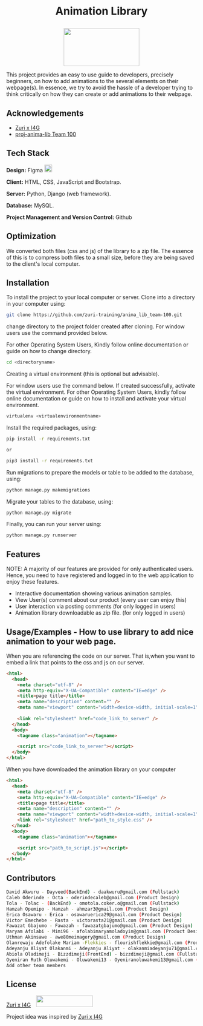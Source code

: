 # <p align='center'>Animation Library </p> 
<p align ='center'>
  <img src="https://res.cloudinary.com/dc29czhf9/image/upload/v1659106833/animo_logo_zecrf3.png" width="200" height="100">
</p>
This project provides an easy to use guide to developers, precisely beginners, on how to add animations to the several elements on their webpage(s). In essence, we try to avoid the hassle of a developer trying to think critically on how they can create or add animations to their webpage.

## Acknowledgements

- [Zuri x I4G](https://www.linkedin.com/company/zuri-team)
- [proj-anima-lib Team 100](#)

## Tech Stack

**Design:** Figma <img src="https://res.cloudinary.com/dc29czhf9/image/upload/v1659109673/Figma-logo_pw2gqg.svg" width="20" height="20">

**Client:** HTML, CSS, JavaScript and Bootstrap.

**Server:** Python, Django (web framework).

**Database:** MySQL.

**Project Management and Version Control:** Github

## Optimization

We converted both files (css and js) of the library to a zip file. The essence of this is to compress both files to a small size, before they are being saved to the client's local computer.

## Installation

To install the project to your local computer or server.
Clone into a directory in your computer using:
```bash
git clone https://github.com/zuri-training/anima_lib_team-100.git
```
change directory to the project folder created after cloning.
For window users use the command provided below.

For other Operating System Users, Kindly follow online documentation or guide on how to change directory.

```bash
cd <directoryname>
```
Creating a virtual environment (this is optional but advisable).

For window users use the command below. If created successfully, activate the virtual environment.
For other Operating System Users, kindly follow online documentation or guide on how to install and activate your virtual environment.

```bash
virtualenv <virtualenvironmentname>
```
Install the required packages, using:
```bash
pip install -r requirements.txt

or

pip3 install -r requirements.txt
```
Run migrations to prepare the models or table to be added to the database, using:
```bash
python manage.py makemigrations
```
Migrate your tables to the database, using:
```bash
python manage.py migrate
```

Finally, you can run your server using:
```bash
python manage.py runserver
```

## Features
NOTE: A majority of our features are provided for only authenticated users. Hence, you need to have registered and logged in to the web application to enjoy these features.

- Interactive documentation showing various animation samples. 
- View User(s) comment about our product (every user can enjoy this)
- User interaction via posting comments (for only logged in users)
- Animation library downloadable as zip file. (for only logged in users)

## Usage/Examples - How to use library to add nice animation to your web page.

When you are referencing the code on our server. That is,when you want to embed a link that points to the css and js on our server.

```html
<html>
  <head>
    <meta charset="utf-8" />
    <meta http-equiv="X-UA-Compatible" content="IE=edge" />
    <title>page title</title>
    <meta name="description" content="" />
    <meta name="viewport" content="width=device-width, initial-scale=1" />
    
    <link rel="stylesheet" href="code_link_to_server" />
  </head>
  <body>
    <tagname class="animation"></tagname>

    <script src="code_link_to_server"></script>
  </body>
</html>
```

When you have downloaded the animation library on your computer

```html
<html>
  <head>
    <meta charset="utf-8" />
    <meta http-equiv="X-UA-Compatible" content="IE=edge" />
    <title>page title</title>
    <meta name="description" content="" />
    <meta name="viewport" content="width=device-width, initial-scale=1" />
    <link rel="stylesheet" href="path_to_style.css" />
  </head>
  <body>
    <tagname class="animation"></tagname>

    <script src="path_to_script.js"></script>
  </body>
</html>
```

## Contributors

```bash
David Akwuru - Dayveed(BackEnd) - daakwuru@gmail.com (Fullstack)
Caleb Oderinde - Octa - oderindecaleb@gmail.com (Product Design)
Tola - Tolac - (BackEnd) - omotola.coker.o@gmail.com (Fullstack)
Hamzah Opemipo - Hamzah - ahmzar3@gmail.com (Product Design)
Erica Osawaru - Erica - osawaruerica29@gmail.com (Product Design)
Victor Emechebe - Rasta - victorasta21@gmail.com (Product Design)
Fawazat Gbajumo - Fawazah - fawazatgbajumo@gmail.com (Product Design)
Maryam Afolabi - Mimi96 - afolabimaryamoladoyin@gmail.com (Product Design)
Uthman Akinsawe - awe80meimagery@gmail.com (Product Design)
Olanrewaju Adefolake Mariam -Flekkies - flourishflekkie@gmail.com (Product design)
Adeyanju Aliyat Olakanmi - Adeyanju Aliyat - olakanmiadeyanju71@gmail.com (product design)
Abiola Oladimeji - Bizzdimeji(FrontEnd) - bizzdimeji@gmail.com (Fullstack)
Oyeniran Ruth Oluwakemi - Oluwakemi13 - Oyeniranoluwakemi13@gmail.com (Product Design)
Add other team members
```

## License

[Zuri x I4G](https://www.linkedin.com/company/zuri-team) <img src="https://res.cloudinary.com/dc29czhf9/image/upload/v1659116899/zuri_cofp2f.png" width="150" height="30" style="padding-left: 10px">

Project idea was inspired by [Zuri x I4G](https://www.linkedin.com/company/zuri-team)

